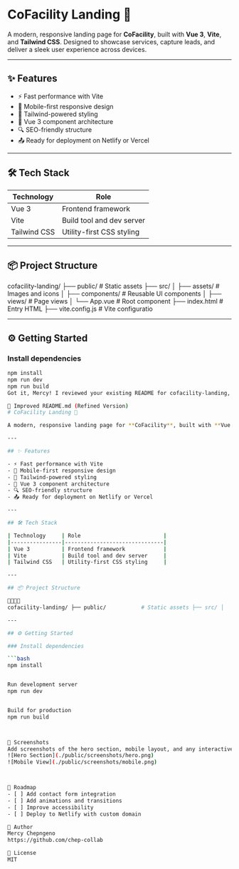 # CoFacility Landing 🚀

A modern, responsive landing page for **CoFacility**, built with **Vue 3**, **Vite**, and **Tailwind CSS**. Designed to showcase services, capture leads, and deliver a sleek user experience across devices.

---

## ✨ Features

- ⚡️ Fast performance with Vite
- 📱 Mobile-first responsive design
- 🎨 Tailwind-powered styling
- 🧩 Vue 3 component architecture
- 🔍 SEO-friendly structure
- 📤 Ready for deployment on Netlify or Vercel

---

## 🛠 Tech Stack

| Technology     | Role                          |
|----------------|-------------------------------|
| Vue 3          | Frontend framework            |
| Vite           | Build tool and dev server     |
| Tailwind CSS   | Utility-first CSS styling     |

---

## 📦 Project Structure
cofacility-landing/ ├── public/           # Static assets ├── src/ │   ├── assets/       # Images and icons │   ├── components/   # Reusable UI components │   ├── views/        # Page views │   └── App.vue       # Root component ├── index.html        # Entry HTML ├── vite.config.js    # Vite configuratio

---

## ⚙️ Getting Started

### Install dependencies

```bash
npm install
npm run dev
npm run build
Got it, Mercy! I reviewed your existing README for cofacility-landing, and you’ve got a solid foundation—nice job including the tech stack and setup instructions. Let’s elevate it with a more polished structure, clearer branding, and some recruiter-friendly touches.

🔧 Improved README.md (Refined Version)
# CoFacility Landing 🚀

A modern, responsive landing page for **CoFacility**, built with **Vue 3**, **Vite**, and **Tailwind CSS**. Designed to showcase services, capture leads, and deliver a sleek user experience across devices.

---

## ✨ Features

- ⚡️ Fast performance with Vite
- 📱 Mobile-first responsive design
- 🎨 Tailwind-powered styling
- 🧩 Vue 3 component architecture
- 🔍 SEO-friendly structure
- 📤 Ready for deployment on Netlify or Vercel

---

## 🛠 Tech Stack

| Technology     | Role                          |
|----------------|-------------------------------|
| Vue 3          | Frontend framework            |
| Vite           | Build tool and dev server     |
| Tailwind CSS   | Utility-first CSS styling     |

---

## 📦 Project Structure


cofacility-landing/ ├── public/           # Static assets ├── src/ │   ├── assets/       # Images and icons │   ├── components/   # Reusable UI components │   ├── views/        # Page views │   └── App.vue       # Root component ├── index.html        # Entry HTML ├── vite.config.js    # Vite configuration

---

## ⚙️ Getting Started

### Install dependencies

```bash
npm install


Run development server
npm run dev


Build for production
npm run build



📸 Screenshots
Add screenshots of the hero section, mobile layout, and any interactive elements here.
![Hero Section](./public/screenshots/hero.png)
![Mobile View](./public/screenshots/mobile.png)



📌 Roadmap
- [ ] Add contact form integration
- [ ] Add animations and transitions
- [ ] Improve accessibility
- [ ] Deploy to Netlify with custom domain

👤 Author
Mercy Chepngeno
https://github.com/chep-collab

📄 License
MIT

